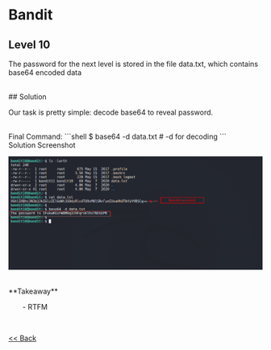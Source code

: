 # Bandit

## Level 10
The password for the next level is stored in the file data.txt, which contains base64 encoded data

<br/>
## Solution

Our task is pretty simple: decode base64 to reveal password.

<br/>
Final Command:
```shell
$ base64 -d data.txt             # -d for decoding
```

<br/>
Solution Screenshot

![Level 10 Image](./images/Level10.png)

<br/>
<span id=green>**Takeaway**</span><br/>

  - RTFM<br/>

<br/>

[<< Back](https://grey-fish.github.io/Bandit/index.html)
